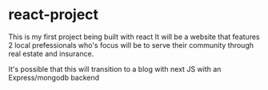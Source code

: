 # react-project
This is my first project being built with react
It will be a website that features 2 local prefessionals who's focus will be to serve their community through real estate and insurance.

It's possible that this will transition to a blog with next JS with an Express/mongodb backend
